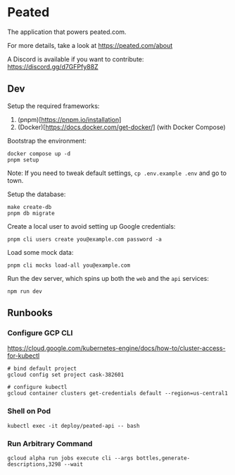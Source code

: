 # Peated

The application that powers peated.com.

For more details, take a look at https://peated.com/about

A Discord is available if you want to contribute: https://discord.gg/d7GFPfy88Z

## Dev

Setup the required frameworks:

1. (pnpm)[https://pnpm.io/installation]
2. (Docker)[https://docs.docker.com/get-docker/] (with Docker Compose)

Bootstrap the environment:

```
docker compose up -d
pnpm setup
```

Note: If you need to tweak default settings, `cp .env.example .env` and go to town.

Setup the database:

```
make create-db
pnpm db migrate
```

Create a local user to avoid setting up Google credentials:

```
pnpm cli users create you@example.com password -a
```

Load some mock data:

```
pnpm cli mocks load-all you@example.com
```

Run the dev server, which spins up both the `web` and the `api` services:

```
npm run dev
```

## Runbooks

### Configure GCP CLI

https://cloud.google.com/kubernetes-engine/docs/how-to/cluster-access-for-kubectl

```shell
# bind default project
gcloud config set project cask-382601

# configure kubectl
gcloud container clusters get-credentials default --region=us-central1
```

### Shell on Pod

```shell
kubectl exec -it deploy/peated-api -- bash
```

### Run Arbitrary Command

```shell
gcloud alpha run jobs execute cli --args bottles,generate-descriptions,3298 --wait
```
